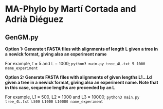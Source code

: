 # MA-Phylo by Martí Cortada and Adrià Diéguez

## GenGM.py

**Option 1: Generate t FASTA files with alignments of length L given a tree in a newick format, giving also an experiment name**

For example, t = 5 and L = 1000;
```python3 main.py tree_4L.txt 5 1000 name_experiment```

**Option 2: Generate FASTA files with alignments of given lengths L1...Ld given a tree in a newick format, giving also an experiment name. Note that in this case, sequence lengths are preceeded by an L**

For example, L1 = 500, L2 = 1000 and L3 = 10000;
```python3 main.py tree_4L.txt L500 L1000 L10000 name_experiment```


